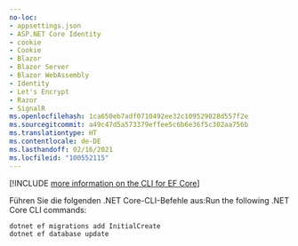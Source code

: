```yaml
---
no-loc:
- appsettings.json
- ASP.NET Core Identity
- cookie
- Cookie
- Blazor
- Blazor Server
- Blazor WebAssembly
- Identity
- Let's Encrypt
- Razor
- SignalR
ms.openlocfilehash: 1ca650eb7adf0710492ee32c109529028d557f2e
ms.sourcegitcommit: a49c47d5a573379effee5c6b6e36f5c302aa756b
ms.translationtype: HT
ms.contentlocale: de-DE
ms.lasthandoff: 02/16/2021
ms.locfileid: "100552115"
---
```

[!INCLUDE [more information on the CLI for EF Core](~/includes/ef-cli.md)]

<span data-ttu-id="2cc31-101">Führen Sie die folgenden .NET Core-CLI-Befehle aus:</span><span class="sxs-lookup"><span data-stu-id="2cc31-101">Run the following .NET Core CLI commands:</span></span>

```dotnetcli
dotnet ef migrations add InitialCreate
dotnet ef database update
```
